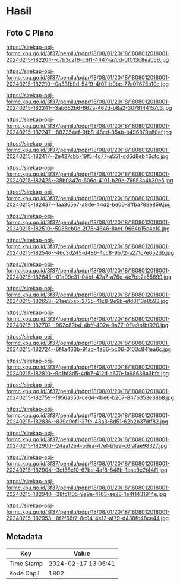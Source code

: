# Hasil

## Foto C Plano

https://sirekap-obj-formc.kpu.go.id/3f37/pemilu/pdpr/18/08/01/20/18/1808012018001-20240215-182204--c7b3c2f6-c6f1-4447-a7cd-0f013c8eab56.jpg

https://sirekap-obj-formc.kpu.go.id/3f37/pemilu/pdpr/18/08/01/20/18/1808012018001-20240215-182210--0a33fb9d-54f9-4f07-b0bc-77a07675b10c.jpg

https://sirekap-obj-formc.kpu.go.id/3f37/pemilu/pdpr/18/08/01/20/18/1808012018001-20240215-182241--3ab662b6-662a-462d-b8a2-3078144157c3.jpg

https://sirekap-obj-formc.kpu.go.id/3f37/pemilu/pdpr/18/08/01/20/18/1808012018001-20240215-182247--882354ef-9fb8-48cd-85ab-b496979e80ef.jpg

https://sirekap-obj-formc.kpu.go.id/3f37/pemilu/pdpr/18/08/01/20/18/1808012018001-20240215-182417--2e427cbb-19f5-4c77-a551-dd6d8eb46cfc.jpg

https://sirekap-obj-formc.kpu.go.id/3f37/pemilu/pdpr/18/08/01/20/18/1808012018001-20240215-182425--38b0847c-606c-4101-b29e-76653a4b30e5.jpg

https://sirekap-obj-formc.kpu.go.id/3f37/pemilu/pdpr/18/08/01/20/18/1808012018001-20240215-182437--1aa365e7-a8de-44d2-be00-3ffba788e859.jpg

https://sirekap-obj-formc.kpu.go.id/3f37/pemilu/pdpr/18/08/01/20/18/1808012018001-20240215-182510--5088eb0c-2f78-4646-8aef-9664b15c4c10.jpg

https://sirekap-obj-formc.kpu.go.id/3f37/pemilu/pdpr/18/08/01/20/18/1808012018001-20240215-182546--46c3d245-d486-4cc8-9b72-a271c7e652db.jpg

https://sirekap-obj-formc.kpu.go.id/3f37/pemilu/pdpr/18/08/01/20/18/1808012018001-20240215-182645--01a09c31-04bf-42a7-a76e-4c7bb2a55699.jpg

https://sirekap-obj-formc.kpu.go.id/3f37/pemilu/pdpr/18/08/01/20/18/1808012018001-20240215-182653--21ae55a5-2725-41c8-9e9b-efd8113a8593.jpg

https://sirekap-obj-formc.kpu.go.id/3f37/pemilu/pdpr/18/08/01/20/18/1808012018001-20240215-182702--962c89b4-4bff-402a-9a77-0f1a9bfbf920.jpg

https://sirekap-obj-formc.kpu.go.id/3f37/pemilu/pdpr/18/08/01/20/18/1808012018001-20240215-182724--6f4a463b-91ad-4a86-bc06-0103c841ea6c.jpg

https://sirekap-obj-formc.kpu.go.id/3f37/pemilu/pdpr/18/08/01/20/18/1808012018001-20240215-182810--9d1bf8d5-4db7-412d-a670-1a98638a3bfa.jpg

https://sirekap-obj-formc.kpu.go.id/3f37/pemilu/pdpr/18/08/01/20/18/1808012018001-20240215-182759--f956a353-ced4-4be6-b207-847b353e38b8.jpg

https://sirekap-obj-formc.kpu.go.id/3f37/pemilu/pdpr/18/08/01/20/18/1808012018001-20240215-182836--839e9cf1-37fe-43a3-8d51-62b2b37dff82.jpg

https://sirekap-obj-formc.kpu.go.id/3f37/pemilu/pdpr/18/08/01/20/18/1808012018001-20240215-182900--24aaf2e4-bdea-47ef-b1e9-c6fafae98327.jpg

https://sirekap-obj-formc.kpu.go.id/3f37/pemilu/pdpr/18/08/01/20/18/1808012018001-20240215-182904--3cf58c10-67be-4af8-848b-1eae9e2f44f1.jpg

https://sirekap-obj-formc.kpu.go.id/3f37/pemilu/pdpr/18/08/01/20/18/1808012018001-20240215-182940--38fc1105-9e9e-4163-ae28-1e4f1431914e.jpg

https://sirekap-obj-formc.kpu.go.id/3f37/pemilu/pdpr/18/08/01/20/18/1808012018001-20240215-182953--8f2f66f7-8c94-4e12-af79-d438fb48ce44.jpg


## Metadata

| Key        | Value               |
| ---------- | ------------------- |
| Time Stamp | 2024-02-17 13:05:41 |
| Kode Dapil | 1802                |



